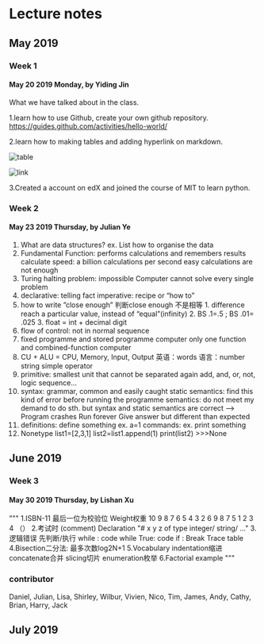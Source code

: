 
# Lecture notes
## May 2019 
### Week 1
#### May 20 2019 Monday, by Yiding Jin
What we have talked about in the class. 

1.learn how to use Github, create your own github repository.   https://guides.github.com/activities/hello-world/ 

2.learn how to making tables and adding hyperlink on markdown.

![table](file:///Users/jinyiding/Desktop/%E5%B1%8F%E5%B9%95%E5%BF%AB%E7%85%A7%202019-05-20%20%E4%B8%8B%E5%8D%887.19.08.png)

![link](file:///Users/jinyiding/Desktop/屏幕快照%202019-05-20%20下午7.25.34.png)

3.Created a account on edX and joined the course of MIT to learn python. 

### Week 2
#### May 23 2019 Thursday, by Julian Ye
1.	What are data structures?
		ex. List
		how to organise the data
2.	Fundamental Function:
		performs calculations and remembers results
		calculate speed: a billion calculations per second
		easy calculations are not enough
3.	Turing halting problem: impossible
		Computer cannot solve every single problem
4.	declarative: telling fact
		imperative: recipe or “how to”
5.	how to write ”close enough”  判断close enough 不是相等
		1.	difference reach a particular value, instead of “equal”(infinity)
		2.	BS .1=.5 ; BS .01= .025
		3.	float = int + decimal digit
6.	flow of control: not in normal sequence
7.	fixed programme and stored programme computer
		only one function and combined-function computer
8.	CU + ALU = CPU, Memory, Input, Output 
英语：words
语言：number string simple operator
9.	primitive: smallest unit that cannot be separated again
		add, and, or, not, logic sequence…
10.	syntax: grammar, common and easily caught
		static semantics: find this kind of error before running the programme
		semantics: do not meet my demand to do sth. but syntax and static semantics are correct
    --> Program crashes 
        Run forever
        Give answer but different than expected
11.	definitions: define something ex. a=1
		commands: ex. print something
12.	Nonetype
		list1=[2,3,1]
		list2=list1.append(1)
		print(list2)
		>>>None
		
## June 2019 
### Week 3
#### May 30 2019 Thursday, by Lishan Xu
"""
1.ISBN-11 最后一位为校验位
	Weight权重
	10 9 8 7 6 5 4 3 2
	 6 9 8 7 5 1 2 3 4 （）
2.考试时 (comment) Declaration
"# x y z of type integer/ string/ …"
3.逻辑错误
	先判断/执行
	while <condition>:
		code
	while True:
		code
		if <condition>:
			Break
	Trace table
4.Bisection二分法: 最多次数log2N+1
5.Vocabulary
indentation缩进 concatenate合并 slicing切片 enumeration枚举
6.Factorial example
"""

### contributor
Daniel, Julian, Lisa, Shirley, Wilbur, Vivien, Nico, Tim, James, Andy, Cathy, Brian, Harry, Jack 





## July 2019
